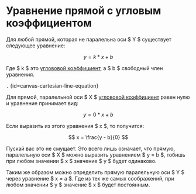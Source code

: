 # Уравнение прямой с угловым коэффициентом

Для любой прямой, которая не паралельна оси $ Y $ существует следующее уравнение:

$$y = k * x + b$$

Где $ k $ это [углововой коэффициент](cartesian-line-slope.md), а $ b $ свободный член уравнения.

```.``` {id=canvas-cartesian-line-equation}

Для прямой, паралельной оси $ X $ [углововой коэффициент](cartesian-line-slope.md) равен нулю и уравнение принимает
вид:

$$ y = 0 * x + b $$

Если выразить из этого уравнения $ x $, то получится:

$$ x = \frac{y - b}{0} $$

Пускай вас это не смущает. Это всего лишь означает, что прямую, паралельную оси $ X $ можно выразить
уравнением $ y = b $, тобишь при любом значении $ x $ значение $ y $ будет одинаково.

Таким же образом можно определить прямую паралельную оси $ Y $ через уравнение $ x = a $. Где из тех же самых
соображений, при любом значении $ y $ значение $ x $ будет постоянным.




